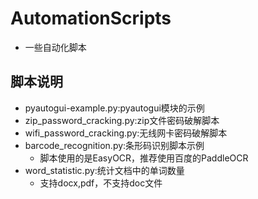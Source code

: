 # AutomationScripts

- 一些自动化脚本

## 脚本说明

- pyautogui-example.py:pyautogui模块的示例
- zip_password_cracking.py:zip文件密码破解脚本
- wifi_password_cracking.py:无线网卡密码破解脚本
- barcode_recognition.py:条形码识别脚本示例
    - 脚本使用的是EasyOCR，推荐使用百度的PaddleOCR
- word_statistic.py:统计文档中的单词数量
    - 支持docx,pdf，不支持doc文件